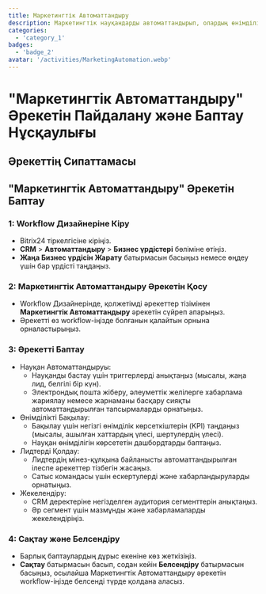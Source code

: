```yaml
---
title: Маркетингтік Автоматтандыру
description: Маркетингтік науқандарды автоматтандырып, олардың өнімділігін бақылаңыз.
categories: 
  - 'category_1'
badges: 
  - 'badge_2'
avatar: '/activities/MarketingAutomation.webp'
---
```

# "Маркетингтік Автоматтандыру" Әрекетін Пайдалану және Баптау Нұсқаулығы

## Әрекеттің Сипаттамасы

## **"Маркетингтік Автоматтандыру" Әрекетін Баптау**

### 1: Workflow Дизайнеріне Кіру
- Bitrix24 тіркелгісіне кіріңіз.
- **CRM** > **Автоматтандыру** > **Бизнес үрдістері** бөліміне өтіңіз.
- **Жаңа Бизнес үрдісін Жарату** батырмасын басыңыз немесе өңдеу үшін бар үрдісті таңдаңыз.

### 2: Маркетингтік Автоматтандыру Әрекетін Қосу
- Workflow Дизайнерінде, қолжетімді әрекеттер тізімінен **Маркетингтік Автоматтандыру** әрекетін сүйреп апарыңыз.
- Әрекетті өз workflow-іңізде болғанын қалайтын орнына орналастырыңыз.

### 3: Әрекетті Баптау
- Науқан Автоматтандыруы:
  - Науқанды бастау үшін триггерлерді анықтаңыз (мысалы, жаңа лид, белгілі бір күн).
  - Электрондық пошта жіберу, әлеуметтік желілерге хабарлама жариялау немесе жарнаманы басқару сияқты автоматтандырылған тапсырмаларды орнатыңыз.
- Өнімділікті Бақылау:
  - Бақылау үшін негізгі өнімділік көрсеткіштерін (KPI) таңдаңыз (мысалы, ашылған хаттардың үлесі, шертулердің үлесі).
  - Науқан өнімділігін көрсететін дашбордтарды баптаңыз.
- Лидтерді Қолдау:
  - Лидтердің мінез-құлқына байланысты автоматтандырылған ілеспе әрекеттер тізбегін жасаңыз.
  - Сатыс командасы үшін ескертулерді және хабарландыруларды орнатыңыз.
- Жекелендіру:
  - CRM деректеріне негізделген аудитория сегменттерін анықтаңыз.
  - Әр сегмент үшін мазмұнды және хабарламаларды жекелендіріңіз.

### 4: Сақтау және Белсендіру
- Барлық баптаулардың дұрыс екеніне көз жеткізіңіз.
- **Сақтау** батырмасын басып, содан кейін **Белсендіру** батырмасын басыңыз, осылайша Маркетингтік Автоматтандыру әрекетін workflow-іңізде белсенді түрде қолдана аласыз.